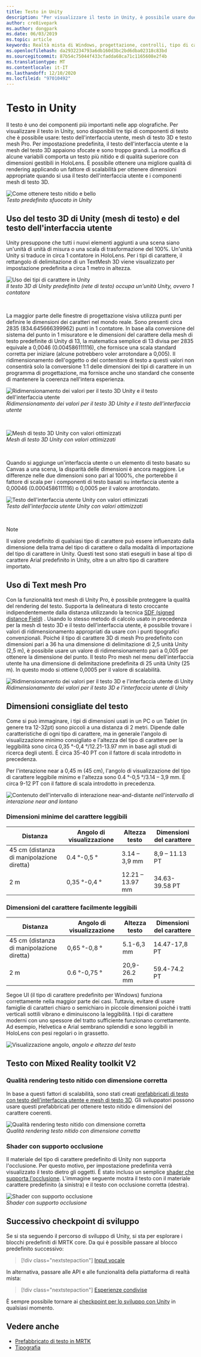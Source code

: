 ```yaml
---
title: Testo in Unity
description: "Per visualizzare il testo in Unity, è possibile usare due tipi di componenti di testo: testo dell'interfaccia utente e mesh di testo 3D."
author: cre8ivepark
ms.author: dongpark
ms.date: 06/03/2019
ms.topic: article
keywords: Realtà mista di Windows, progettazione, controlli, tipo di carattere, tipografia, interfaccia utente, UX, auricolare realtà mista, cuffia di realtà mista di Windows, auricolare della realtà virtuale, MRTK, Toolkit di realtà mista
ms.openlocfilehash: da2932234793a6db160d3bc2bd6dba02318c83bd
ms.sourcegitcommit: 87b54c75044f433cfadda68ca71c1165608e2f4b
ms.translationtype: MT
ms.contentlocale: it-IT
ms.lasthandoff: 12/10/2020
ms.locfileid: "97010492"
---
```

# <a name="text-in-unity"></a>Testo in Unity

Il testo è uno dei componenti più importanti nelle app olografiche. Per visualizzare il testo in Unity, sono disponibili tre tipi di componenti di testo che è possibile usare: testo dell'interfaccia utente, mesh di testo 3D e testo mesh Pro. Per impostazione predefinita, il testo dell'interfaccia utente e la mesh del testo 3D appaiono sfocate e sono troppo grandi. La modifica di alcune variabili comporta un testo più nitido e di qualità superiore con dimensioni gestibili in HoloLens. È possibile ottenere una migliore qualità di rendering applicando un fattore di scalabilità per ottenere dimensioni appropriate quando si usa il testo dell'interfaccia utente e i componenti mesh di testo 3D.

![Come ottenere testo nitido e bello](images/hug-text-02-640px.png)<br>
*Testo predefinito sfuocato in Unity*

## <a name="working-with-unitys-3d-text-text-mesh-and-ui-text"></a>Uso del testo 3D di Unity (mesh di testo) e del testo dell'interfaccia utente

Unity presuppone che tutti i nuovi elementi aggiunti a una scena siano un'unità di unità di misura o una scala di trasformazione del 100%. Un'unità Unity si traduce in circa 1 contatore in HoloLens. Per i tipi di carattere, il rettangolo di delimitazione di un TextMesh 3D viene visualizzato per impostazione predefinita a circa 1 metro in altezza.

![Uso dei tipi di carattere in Unity](images/640px-hug-text-03.png)<br>
*Il testo 3D di Unity predefinito (rete di testo) occupa un'unità Unity, ovvero 1 contatore*

<br>

La maggior parte delle finestre di progettazione visiva utilizza punti per definire le dimensioni dei caratteri nel mondo reale. Sono presenti circa 2835 (834.645666399962) punti in 1 contatore. In base alla conversione del sistema del punto in 1 misuratore e le dimensioni del carattere della mesh di testo predefinite di Unity di 13, la matematica semplice di 13 divisa per 2835 equivale a 0,0046 (0.004586111116), che fornisce una scala standard corretta per iniziare (alcune potrebbero voler arrotondare a 0,005). Il ridimensionamento dell'oggetto o del contenitore di testo a questi valori non consentirà solo la conversione 1:1 delle dimensioni dei tipi di carattere in un programma di progettazione, ma fornisce anche uno standard che consente di mantenere la coerenza nell'intera esperienza.

![Ridimensionamento dei valori per il testo 3D Unity e il testo dell'interfaccia utente](images/Text_In_Unity_Measurements1.png)<br>
*Ridimensionamento dei valori per il testo 3D Unity e il testo dell'interfaccia utente*

<br>

![Mesh di testo 3D Unity con valori ottimizzati](images/hug-text-05-1000px.png)<br>
*Mesh di testo 3D Unity con valori ottimizzati*

<br>

Quando si aggiunge un'interfaccia utente o un elemento di testo basato su Canvas a una scena, la disparità delle dimensioni è ancora maggiore. Le differenze nelle due dimensioni sono pari al 1000%, che porterebbe il fattore di scala per i componenti di testo basati su interfaccia utente a 0,00046 (0.0004586111116) o 0,0005 per il valore arrotondato.

![Testo dell'interfaccia utente Unity con valori ottimizzati](images/hug-text-04-1000px.png)<br>
*Testo dell'interfaccia utente Unity con valori ottimizzati*

<br>

>[!NOTE]
>Il valore predefinito di qualsiasi tipo di carattere può essere influenzato dalla dimensione della trama del tipo di carattere o dalla modalità di importazione del tipo di carattere in Unity. Questi test sono stati eseguiti in base al tipo di carattere Arial predefinito in Unity, oltre a un altro tipo di carattere importato.

## <a name="working-with-text-mesh-pro"></a>Uso di Text mesh Pro

Con la funzionalità text mesh di Unity Pro, è possibile proteggere la qualità del rendering del testo. Supporta la delineatura di testo croccante indipendentemente dalla distanza utilizzando la tecnica [SDF (signed distance Field)](https://steamcdn-a.akamaihd.net/apps/valve/2007/SIGGRAPH2007_AlphaTestedMagnification.pdf) . Usando lo stesso metodo di calcolo usato in precedenza per la mesh di testo 3D e il testo dell'interfaccia utente, è possibile trovare i valori di ridimensionamento appropriati da usare con i punti tipografici convenzionali. Poiché il tipo di carattere 3D di mesh Pro predefinito con dimensioni pari a 36 ha una dimensione di delimitazione di 2,5 unità Unity (2,5 m), è possibile usare un valore di ridimensionamento pari a 0,005 per ottenere la dimensione del punto. Il testo Pro mesh nel menu dell'interfaccia utente ha una dimensione di delimitazione predefinita di 25 unità Unity (25 m). In questo modo si ottiene 0,0005 per il valore di scalabilità.

![Ridimensionamento dei valori per il testo 3D e l'interfaccia utente di Unity](images/Text_In_Unity_Measurements2.png)<br>
*Ridimensionamento dei valori per il testo 3D e l'interfaccia utente di Unity*

## <a name="recommended-text-size"></a>Dimensioni consigliate del testo
Come si può immaginare, i tipi di dimensioni usati in un PC o un Tablet (in genere tra 12-32pt) sono piccoli a una distanza di 2 metri. Dipende dalle caratteristiche di ogni tipo di carattere, ma in generale l'angolo di visualizzazione minimo consigliato e l'altezza del tipo di carattere per la leggibilità sono circa 0,35 °-0,4 °/12.21-13.97 mm in base agli studi di ricerca degli utenti. È circa 35-40 PT con il fattore di scala introdotto in precedenza.

Per l'interazione near a 0,45 m (45 cm), l'angolo di visualizzazione del tipo di carattere leggibile minimo e l'altezza sono 0.4 °-0,5 °/3.14 – 3,9 mm. È circa 9-12 PT con il fattore di scala introdotto in precedenza.

![Contenuto dell'intervallo di interazione near-and-distante ](images/typography-distance-1000px.jpg)
 *nell'intervallo di interazione near and lontano*

### <a name="the-minimum-legible-font-size"></a>Dimensioni minime del carattere leggibili
| Distanza | Angolo di visualizzazione | Altezza testo | Dimensioni del carattere |
|---------|---------|---------|---------|
| 45 cm (distanza di manipolazione diretta) | 0.4 °-0,5 ° | 3.14 – 3,9 mm | 8,9 – 11.13 PT |
| 2 m | 0,35 °-0,4 ° | 12.21 – 13.97 mm | 34.63-39.58 PT |


### <a name="the-comfortably-legible-font-size"></a>Dimensioni del carattere facilmente leggibili
| Distanza | Angolo di visualizzazione | Altezza testo | Dimensioni del carattere |
|---------|---------|---------|---------|
| 45 cm (distanza di manipolazione diretta) | 0,65 °-0,8 ° | 5.1-6,3 mm | 14.47-17,8 PT |
| 2 m | 0.6 °-0,75 ° | 20,9-26.2 mm | 59.4-74.2 PT |

Segoe UI (il tipo di carattere predefinito per Windows) funziona correttamente nella maggior parte dei casi. Tuttavia, evitare di usare famiglie di caratteri chiaro o semichiaro in piccole dimensioni poiché i tratti verticali sottili vibrano e diminuiscono la leggibilità. I tipi di carattere moderni con uno spessore del tratto sufficiente funzionano correttamente. Ad esempio, Helvetica e Arial sembrano splendidi e sono leggibili in HoloLens con pesi regolari o in grassetto.

![Visualizzazione angolo, ](images/Text_In_Unity_ViewingAngle.jpg)
 *angolo e altezza del testo*

## <a name="text-with-mixed-reality-toolkit-v2"></a>Testo con Mixed Reality toolkit V2

### <a name="sharp-text-rendering-quality-with-proper-dimension"></a>Qualità rendering testo nitido con dimensione corretta

In base a questi fattori di scalabilità, sono stati creati [prefabbricati di testo con testo dell'interfaccia utente e mesh di testo 3D](https://github.com/microsoft/MixedRealityToolkit-Unity/tree/mrtk_development/Assets/MRTK/SDK/StandardAssets/Prefabs/Text). Gli sviluppatori possono usare questi prefabbricati per ottenere testo nitido e dimensioni del carattere coerenti.

![Qualità rendering testo nitido con dimensione corretta](images/hug-text-06-1000px.png)<br>
*Qualità rendering testo nitido con dimensione corretta*

### <a name="shader-with-occlusion-support"></a>Shader con supporto occlusione

Il materiale del tipo di carattere predefinito di Unity non supporta l'occlusione. Per questo motivo, per impostazione predefinita verrà visualizzato il testo dietro gli oggetti. È stato incluso un semplice [shader che supporta l'occlusione](https://github.com/microsoft/MixedRealityToolkit-Unity/blob/mrtk_development/Assets/MRTK/StandardAssets/Shaders/Text3DShader.shader). L'immagine seguente mostra il testo con il materiale carattere predefinito (a sinistra) e il testo con occlusione corretta (destra).

![Shader con supporto occlusione](images/hug-text-07-1000px.png)<br>
*Shader con supporto occlusione*

## <a name="next-development-checkpoint"></a>Successivo checkpoint di sviluppo

Se si sta seguendo il percorso di sviluppo di Unity, si sta per esplorare i blocchi predefiniti di MRTK core. Da qui è possibile passare al blocco predefinito successivo:

> [!div class="nextstepaction"]
> [Input vocale](voice-input-in-unity.md)

In alternativa, passare alle API e alle funzionalità della piattaforma di realtà mista:

> [!div class="nextstepaction"]
> [Esperienze condivise](shared-experiences-in-unity.md)

È sempre possibile tornare ai [checkpoint per lo sviluppo con Unity](unity-development-overview.md#2-core-building-blocks) in qualsiasi momento.


## <a name="see-also"></a>Vedere anche
* [Prefabbricato di testo in MRTK](https://github.com/microsoft/MixedRealityToolkit-Unity/tree/mrtk_development/Assets/MRTK/SDK/StandardAssets/Prefabs/Text)
* [Tipografia](../../design/typography.md)
